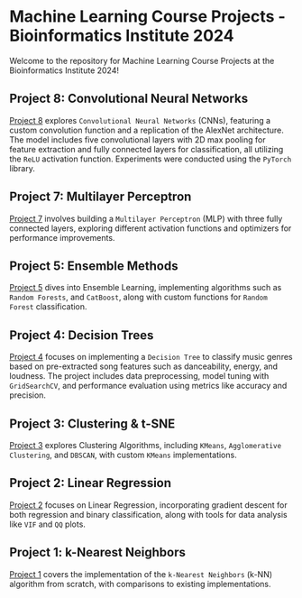 # **Machine Learning Course Projects - Bioinformatics Institute 2024**

Welcome to the repository for Machine Learning Course Projects at the Bioinformatics Institute 2024!

## **Project 8: Convolutional Neural Networks**

[Project 8](08_cnn) explores `Convolutional Neural Networks` (CNNs), featuring a custom convolution function and a replication of the AlexNet architecture. The model includes five convolutional layers with 2D max pooling for feature extraction and fully connected layers for classification, all utilizing the `ReLU` activation function. Experiments were conducted using the `PyTorch` library.

## **Project 7: Multilayer Perceptron**

[Project 7](07_neural_networks) involves building a `Multilayer Perceptron` (MLP) with three fully connected layers, exploring different activation functions and optimizers for performance improvements.

## **Project 5: Ensemble Methods**

[Project 5](05_ensembles) dives into Ensemble Learning, implementing algorithms such as `Random Forests`, and `CatBoost`, along with custom functions for `Random Forest` classification.

## **Project 4: Decision Trees**

[Project 4](04_decision_trees) focuses on implementing a `Decision Tree` to classify music genres based on pre-extracted song features such as danceability, energy, and loudness. The project includes data preprocessing, model tuning with `GridSearchCV`, and performance evaluation using metrics like accuracy and precision.

## **Project 3: Clustering & t-SNE**

[Project 3](03_unsupervised_learning) explores Clustering Algorithms, including `KMeans`, `Agglomerative Clustering`, and `DBSCAN`, with custom `KMeans` implementations.

## **Project 2: Linear Regression**

[Project 2](02_Linear_models) focuses on Linear Regression, incorporating gradient descent for both regression and binary classification, along with tools for data analysis like `VIF` and `QQ` plots.

## **Project 1: k-Nearest Neighbors**

[Project 1](01_kNN) covers the implementation of the `k-Nearest Neighbors` (k-NN) algorithm from scratch, with comparisons to existing implementations.
